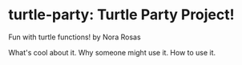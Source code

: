 # turtle-party: Turtle Party Project!
Fun with turtle functions!
by Nora Rosas

What's cool about it.
Why someone might use it.
How to use it.
